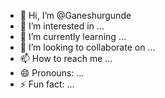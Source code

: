 - 👋 Hi, I’m @Ganeshurgunde
- 👀 I’m interested in ...
- 🌱 I’m currently learning ...
- 💞️ I’m looking to collaborate on ...
- 📫 How to reach me ...
- 😄 Pronouns: ...
- ⚡ Fun fact: ...

<!---
Ganeshurgunde/Ganeshurgunde is a ✨ special ✨ repository because its `README.md` (this file) appears on your GitHub profile.
You can click the Preview link to take a look at your changes.
--->
